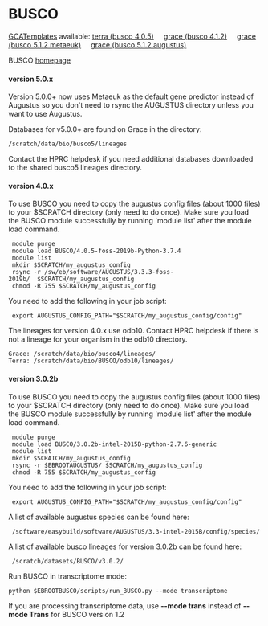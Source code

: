 # BUSCO

[GCATemplates](/kb3/Software/useful-tools/SW@GCATemplates/ "wikilink") available: [terra
(busco 4.0.5)](https://github.tamu.edu/cmdickens/GCATemplates/blob/master/templates/terra/run_busco_4.0.5_genome_terra.sh)
    [grace
(busco 4.1.2)](https://github.tamu.edu/cmdickens/GCATemplates/blob/master/templates/grace/run_busco_4.1.2_genome_grace.sh)
    [grace (busco 5.1.2
metaeuk)](https://github.tamu.edu/cmdickens/GCATemplates/blob/master/templates/grace/run_busco_5.1.2_genome_metaeuk_grace.sh)
    [grace (busco 5.1.2
augustus)](https://github.tamu.edu/cmdickens/GCATemplates/blob/master/templates/grace/run_busco_5.1.2_genome_augustus_grace.sh)

BUSCO [homepage](http://busco.ezlab.org/)

#### version 5.0.x

Version 5.0.0+ now uses Metaeuk as the default gene predictor instead of
Augustus so you don't need to rsync the AUGUSTUS directory unless you
want to use Augustus.

Databases for v5.0.0+ are found on Grace in the directory:

`/scratch/data/bio/busco5/lineages`

Contact the HPRC helpdesk if you need additional databases downloaded to
the shared busco5 lineages directory.

#### version 4.0.x

To use BUSCO you need to copy the augustus config files (about 1000
files) to your $SCRATCH directory (only need to do once). Make sure you
load the BUSCO module successfully by running 'module list' after the
module load command.

` module purge`  
` module load BUSCO/4.0.5-foss-2019b-Python-3.7.4`  
` module list`  
` mkdir $SCRATCH/my_augustus_config`  
` rsync -r /sw/eb/software/AUGUSTUS/3.3.3-foss-2019b/  $SCRATCH/my_augustus_config`  
` chmod -R 755 $SCRATCH/my_augustus_config`

You need to add the following in your job script:

` export AUGUSTUS_CONFIG_PATH="$SCRATCH/my_augustus_config/config"`

The lineages for version 4.0.x use odb10. Contact HPRC helpdesk if there
is not a lineage for your organism in the odb10 directory.

`Grace: /scratch/data/bio/busco4/lineages/`  
`Terra: /scratch/data/bio/BUSCO/odb10/lineages/`

#### version 3.0.2b

To use BUSCO you need to copy the augustus config files (about 1000
files) to your $SCRATCH directory (only need to do once). Make sure you
load the BUSCO module successfully by running 'module list' after the
module load command.

` module purge`  
` module load BUSCO/3.0.2b-intel-2015B-python-2.7.6-generic`  
` module list`  
` mkdir $SCRATCH/my_augustus_config`  
` rsync -r $EBROOTAUGUSTUS/ $SCRATCH/my_augustus_config`  
` chmod -R 755 $SCRATCH/my_augustus_config`

You need to add the following in your job script:

` export AUGUSTUS_CONFIG_PATH="$SCRATCH/my_augustus_config/config"`

A list of available augustus species can be found here:

` /software/easybuild/software/AUGUSTUS/3.3-intel-2015B/config/species/`

A list of available busco lineages for version 3.0.2b can be found here:

` /scratch/datasets/BUSCO/v3.0.2/`

Run BUSCO in transcriptome mode:

`python $EBROOTBUSCO/scripts/run_BUSCO.py --mode transcriptome`

If you are processing transcriptome data, use **--mode trans** instead
of **--mode Trans** for BUSCO version 1.2
